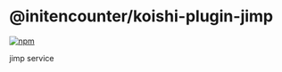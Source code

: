 # @initencounter/koishi-plugin-jimp

[![npm](https://img.shields.io/npm/v/@initencounter/koishi-plugin-jimp?style=flat-square)](https://www.npmjs.com/package/@initencounter/koishi-plugin-jimp)

jimp service
